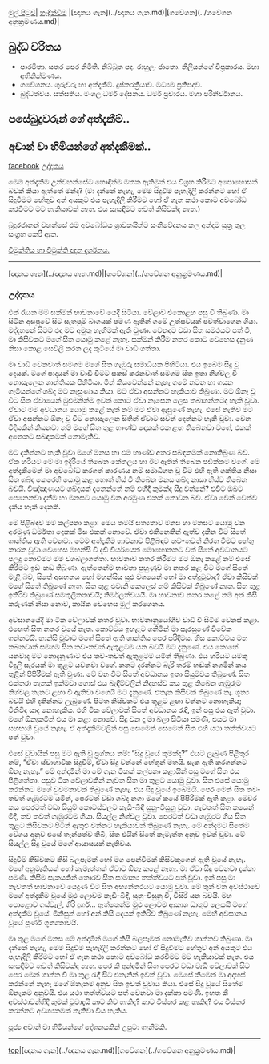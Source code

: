 [මුල් පිටුව](../index.md)| [හැඳින්වීම](../හැඳින්වීම.md) |[ඥානය ගැන](../ඥානය ගැන.md)|[ගවේශන](../ගවේශන අනුක්‍රමණය.md)|

## බුද්ධ චරිතය

- පාරමිතා. සතර පෙර නිමිති. නිබ්බුත පද. රාහුලං ජාතො. නිලියන්ගේ විප්‍රකාරය. මහා අභිනික්මණය.
- ගවේශනය. ගුරුවරු හා අත්දැකීම්. දුෂ්කරක්‍රියාව. මධ්‍යම ප්‍රතිපදාව.
- බුද්ධත්වය. සත්සතිය. මංගල ධර්ම දේසනය. ධර්ම ප්‍රචාරය. මහා පරිනිර්වානය.

## පසේබුදුවරුන් ගේ අත්දැකීම්..
## අචාන් චා හිමියන්ගේ අත්දැකීමක්..
  [facebook](https://www.facebook.com/permalink.php?story_fbid=527894480895266&id=100010241560056)
  [උද්දෘතය](#උද්දෘතය)

මෙම අත්දැකීම උන්වහන්සේට හොඳින්ම මතක ඇතිමුත් එය විග්‍රහ කිරීමට අපොහොසත් බවක් කියා ඇත්තේ මන්ද? (මා දන්නේ නැහැ, මෙම සිදුවීම පැහැදිලි කරන්නට හෝ ඒ සිදුවීමට හේතුව අන් අයකුට එය පැහැදිලි කිරීමට හෝ ඒ ගැන කථා කොට අවබෝධ කරවීමට මට හැකියාවක් නැත. එය සැසඳීමට තවත් කිසිවක්ද නැත.)

බුදුරජානන් වහන්සේ එම අවබෝධය ශ්‍රාවකයින්ට සංනිවේදනය කල අන්දම [සූත්‍ර](../suttha/index.md) තුල සංග්‍රහ කෙරී ඇත.

[විමුක්තිය හා විමුක්ති ඥාන දර්ශනය.]()

-----
[ඥානය ගැන](../ඥානය ගැන.md)|[ගවේශන](../ගවේශන අනුක්‍රමණය.md)|


### උද්දෘතය

එක් රැයක මම සක්මන් භාවනාවේ යෙදී සිටියා. වේලාව එකොළහ පසු වී තිබුණා. මා සිටින අසපුවේ සිට සැතපුම් බාගයක් පමණ ඈතින් ගමේ උත්සවයක් පවත්වාගෙන ගියා. මද්දහනේ සිටම එදා මට අමුතු හැඟීමක් ඇති වුණා. වෙනදාට වඩා සිත සමථයට පත් වී, මා කිසිවකට මගේ සිත යොමු කළේ නැහැ. සක්මන් කිරීම නතර කොට වෙහෙස දැනුණ නිසා කොළ සෙවිලි කරන ලද කුටියේ මා වාඩි ගත්තා.

මා වාඩි වෙනවාත් සමගම මගේ සිත ගැඹුරු සමාධියක පිහිටියා. එය ඉබේම සිදු වූ දෙයක්. මගේ පාදයන් මා වාඩි වීමට සකස් කරනවාත් සමගම සිත ඉතා නිශ්චල වී නොසැලෙන ශාන්තියක පිහිටියා. මින් කියවෙන්නේ නැහැ ගමේ නටන හා ගයන ගැමියන්ගේ ශබ්ද මට නෑසුණාය කියා. මට ඒවා අසන්නට හැකියාව තිබුණා. මට ඕනෑ වූ විට සිත ඒවායෙන් මුළුමනින්ම ඉවත් කොට ඒවා නෑසෙන ලෙස තබාගන්නටද හැකි වූවා. ඒවාට මම අවධානය යොමු කළේ නැත් නම් මට ඒවා ඇසුණේ නැහැ. එසේ නැතිව මට ඒවා අසන්නට ඕනෑ වූ විට නොසැලෙන සිතින් ඒවාට සවන් දෙන්නට හැකි වූවා. වෙන විදියකින් කියනවා නම් මගේ සිත තුළ භාණ්ඩ දෙකක් එක ළඟ තිබෙනවා වගේ, එකක් අනෙකට සබඳකමක් නොමැතිව.

මට දකින්නට හැකි වූවා මගේ මනස හා එම භාණ්ඩ අතර සබඳකමක් නොතිබුණ බව. ඒක හරියට මේ මා ඉදිරියේ තිබෙන කේතලය හා ඊට ඈතින් තිබෙන පඩික්කම වගේ. මේ අත්දැකීමෙන් මා අවබෝධ කරගත් කාරණය නම් සමාධිගත වූ විට එහි ඇති ශක්තිය නිසා සිත ශබ්ද කෙරෙහි යොමු කළ හොත් හිස් වී තිබෙන මනස ශබ්ද නාසා හිස්ව තිබෙන බවයි. විඤ්ඤාණයට ශබ්දයක් දැනෙන්නේ නම් එහිදී කුමක්ද සිදු වන්නේ? එවිට ඔබට පෙනෙනවා දැනීම හා මනසට යොමු වන අරමුණ එකක් නොවන බව. ඒවා වෙන් වෙන්ව දැකිය හැකි දෙකකි.

මේ පිළිබඳව මම කල්පනා කළා: මෙය තමයි සත්‍යතාව මනස හා මනසට යොමු වන අරමුණු ධර්මතා දෙකක් මිස එකක් නොවේ. ඒවා එකිනෙකින් ඈත්ව දකින විට සිතේ ශාන්තිය ඇති වෙනවා. මෙම අත්දැකීම භාවනාව පිළිබඳව තව-තවත් නිරත වීමට හේතු කාරක වූවා.වෙහෙස මහන්සි වී දැඩි වීර්යයෙන් මොහොතකට වත් සිතේ අවධානයට පලුදු නොවීමට මම වගබලාගත්තා. භාවනාව නතර කිරීමට මට ඕනෑ කළේ නම් එසේ කිරීමට ඉඩ-කඩ තිබුණා. ඇත්තෙන්ම භාවනා පුහුණුව මා නතර කළ විට මගේ සිතේ මැළි බව, සිතේ අසහනය හෝ මහන්සිය සුළු වශයෙන් හෝ මා අත්දුටුවාද? ඒවා කිසිවක් මගේ සිතේ තිබුණේ නැත. සිත තුළ එවැනි කෙලෙස් නම් කිසිවක් තිබුණේ නැත. සිත තුළ ඉතිරිව තිබුණේ සමතුලිතතාවයි; නිර්මලත්වයයි. මා භාවනාව නතර කළේ නම් අන් කිසි කරුණක් නිසා නොව, කායික වෙහෙස මුල් කරගෙනය.

අවසානයේදී මා ටික වේලාවක් නතර වූවා. භාවනානුයෝගීව වාඩි වී සිටීම වෙනස් කළා. එහෙත් සිත නතර වූයේ නැත. කොට්ටය ඉහළට ගනිමින් මා සැරසුණේ විවේක ගන්නටයි. හාන්සි වූවාට මගේ සිතේ ඇති ශාන්තිය පෙර පරිදිමය. හිස කොට්ටය මත තබනවාත් සමගම සිත තව-තවත් ඇතුළටම යන බවයි මට දැනුණේ. එය කොහේ යනවාද මට නොදැනුණාට එය තව-තවත් ඇතුළටම යමින් තිබුණා. එය හරියට යමකු විදුලි සැරයක් මා තුළට යවනවා වගේ. කනට දරන්නට බැරි තරම් හඬක් නගමින් කය තුළින් පිපිරීමක් ඇති වුණා. මේ වන විට සිතේ අවධානය ඉතා සියුම්වය තිබුණේ. සිත එක්තරා තැනක් ඉක්මවා ගොස් එය බැඳීම්වලින් නිදහස්ව කය තුළ තිබෙන ගැඹුරුම නිශ්චල තැනට ළඟා වී ඇතිවා වගෙයි මට දැනුණේ. එතැන කිසිවක් තිබුණේ නෑ. ශූන්‍ය බවයි එහි දකින්නට ලැබුණේ. පිටත කිසිවකට එය තුළට ළඟා වන්නට නොහැකිය; විනිවිද යාද නොහැකිය. එහි ටික වේලාවක් සිතේ අවධානය රැඳී, ඉන් පසු එය ඈත් වූවා. මගේ ඕනෑකමින් එය මා කළා නොවේ. සිදු වන දෑ මා බලා සිටියා පමණි, එයට මා සහභාගී වූයේ නැහැ. ඒ අත්දැකීම්වලින් පසු සෙමෙන් සෙමෙන් සිත එහි යථා තත්ත්වයට පත් වූවා.

එසේ වූවායින් පසු මට ඇති වූ ප්‍රශ්නය නම්: “සිදු වූයේ කුමක්ද?” එයට ලැබුණ පිළිතුර නම්, “ඒවා ස්වාභාවික සිදුවීම්, ඒවා සිදු වන්නේ හේතූන් මතයි. සැක ඇති කරගන්නට ඕනෑ නැහැ.” මේ අන්දමින් මා මේ ගැන ටිකක් කල්පනා කළායින් පසු මගේ සිත එය පිළිගත්තා. පසුව ටික වේලාවකින් නැවත සිත මා තුළට යොමු වූවා. සිත එසේ යොමු කරන්නට මගේ වුවමනාවක් තිබුණේ නැහැ. එය සිදු වූයේ ඉබේමයි. පෙර මෙන් සිත තව-තවත් ගැඹුරටම යමින්, පෙරටත් වඩා ශබ්ද නගා මගේ කයේ පිපිරීමක් ඇති කළා. මෙවර කය පෙරටත් වඩා සියුම් කොටස්වලට කැඩී-බිඳී සුනු-විසුනු වූවා. නැවතත් සිත කයෙන් මිදී, තව තවත් ගැඹුරටම ගියා. සියල්ල නිශ්චල වූවා. පෙරටත් වඩා ගැඹුරට ගිය සිත තුළට කිසිවකට පිටින් ඇතුළු වන්නට හැකියාවක් තිබුණේ නැහැ. මේ අන්දමට සිතේම වේගය අනුව එසේ තැන්පත්ව තිබී, සිත එයින් සිතේ කැමැත්ත අනුව ඉවත් වූවා. මේ සියල්ල සිදු වූයේ මගේ ආයාසයක් නැතිවය.

සිදුවීම් කිසිවකට කිසි බලපෑමක් හෝ මග පෙන්වීමක් කිසිවකුගෙන් ඇති වූයේ නැහැ. මගේ අනුමැතියක් හෝ කැමැත්තක් ඒවාට ඕනෑ කළේ නැහැ. මා ඒවා සිදු වෙනවා දැක්කා පමණි. කිසිම සැකයකින් තොරව සිත සාමාන්‍ය තත්ත්වයට පත් වූවා. ඉන් පසු මා නැවතත් භාවනාවේ යෙදුණ විට සිත අභ්‍යන්තරයට යොමු වූවා. මේ තුන් වන අවස්ථාවේ මගේ අත්දැකීම වූයේ මුළු ලොවම කැඩී-බිඳී, සුනු-විසුනු වී, විසිරී යන බවයි. මහ පොළොව ගස්වැල්, ගිරි දුර්ග… ඇත්තෙන්ම මුළු ලොවම ආකාශ ධාතුව ලෙසයි මගේ අත්දැකීම වූයේ. මිනිසුන් හෝ අන් කිසි දෙයක් ඉතිරිව තිබුණේ නැහැ. මෙහි අවසානය වූයේ පූර්ණ ශූන්‍යතාවයි.

මා තුළ මගේ මනස මේ අන්දමින් මගේ කිසි බලපෑමක් නොමැතිව ශාන්තව තිබුණා. මා දන්නේ නැහැ, මෙම සිදුවීම පැහැදිලි කරන්නට හෝ ඒ සිදුවීමට හේතුව අන් අයකුට එය පැහැදිලි කිරීමට හෝ ඒ ගැන කථා කොට අවබෝධ කරවීමට මට හැකියාවක් නැත. එය සැසඳීමට තවත් කිසිවක්ද නැත. පෙර කී අන්දමින් සිත පෙරට වඩා වැඩි වේලාවක් සිට පෙර මෙන් ශාන්ත වී මා තුළ රැඳී සිට එතැනින් ඉවත් වූවා. මෙසේ කීමෙන් මා අදහස් කරන්නේ නැහැ මගේ ඕනෑකම අනුව සිත ඉවත් වූවාය කියා. එසේ සිදු වූයේ සිතේම ඕනෑකම අනුවයි. එය යථා තත්ත්වයට පත් වෙනවා මා දැක්කා පමණි. ඉහත කී අවස්ථාවන්හිදී කුමක් වූවාදැයි කාට කිව හැකිද? කාට විස්තර කළ හැකිද? එය විස්තර කරන්නට අවශ්‍යකමක් නැතිවා විය හැකිය.

පූජ්‍ය අචාන් චා හිමියන්ගේ දේශනයකින් උපුටා ගැනීමකි.

-----
[top]()|[ඥානය ගැන](../ඥානය ගැන.md)|[ගවේශන](../ගවේශන අනුක්‍රමණය.md)|
